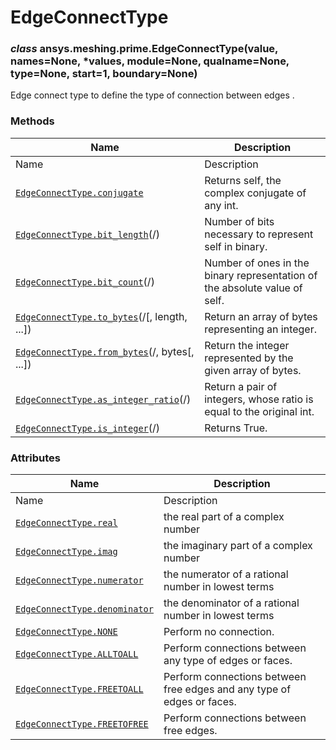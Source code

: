 # EdgeConnectType

<a id="ansys.meshing.prime.EdgeConnectType"></a>

### *class* ansys.meshing.prime.EdgeConnectType(value, names=None, \*values, module=None, qualname=None, type=None, start=1, boundary=None)

Edge connect type to define the type of connection between edges .

<!-- !! processed by numpydoc !! -->

### Methods

| Name | Description |
|-------------------------------------------------------------------------------------------------------------------------------------------------------|----------------------------------------------------------------------------|
| Name | Description |
| [`EdgeConnectType.conjugate`](ansys.meshing.prime.EdgeConnectType.conjugate.md#ansys.meshing.prime.EdgeConnectType.conjugate)                         | Returns self, the complex conjugate of any int.                            |
| [`EdgeConnectType.bit_length`](ansys.meshing.prime.EdgeConnectType.bit_length.md#ansys.meshing.prime.EdgeConnectType.bit_length)(/)                   | Number of bits necessary to represent self in binary.                      |
| [`EdgeConnectType.bit_count`](ansys.meshing.prime.EdgeConnectType.bit_count.md#ansys.meshing.prime.EdgeConnectType.bit_count)(/)                      | Number of ones in the binary representation of the absolute value of self. |
| [`EdgeConnectType.to_bytes`](ansys.meshing.prime.EdgeConnectType.to_bytes.md#ansys.meshing.prime.EdgeConnectType.to_bytes)(/[, length, ...])          | Return an array of bytes representing an integer.                          |
| [`EdgeConnectType.from_bytes`](ansys.meshing.prime.EdgeConnectType.from_bytes.md#ansys.meshing.prime.EdgeConnectType.from_bytes)(/, bytes[, ...])     | Return the integer represented by the given array of bytes.                |
| [`EdgeConnectType.as_integer_ratio`](ansys.meshing.prime.EdgeConnectType.as_integer_ratio.md#ansys.meshing.prime.EdgeConnectType.as_integer_ratio)(/) | Return a pair of integers, whose ratio is equal to the original int.       |
| [`EdgeConnectType.is_integer`](ansys.meshing.prime.EdgeConnectType.is_integer.md#ansys.meshing.prime.EdgeConnectType.is_integer)(/)                   | Returns True.                                                              |

### Attributes

| Name | Description |
|-------------------------------------------------------------------------------------------------------------------------------------|------------------------------------------------------------------------|
| Name | Description |
| [`EdgeConnectType.real`](ansys.meshing.prime.EdgeConnectType.real.md#ansys.meshing.prime.EdgeConnectType.real)                      | the real part of a complex number                                      |
| [`EdgeConnectType.imag`](ansys.meshing.prime.EdgeConnectType.imag.md#ansys.meshing.prime.EdgeConnectType.imag)                      | the imaginary part of a complex number                                 |
| [`EdgeConnectType.numerator`](ansys.meshing.prime.EdgeConnectType.numerator.md#ansys.meshing.prime.EdgeConnectType.numerator)       | the numerator of a rational number in lowest terms                     |
| [`EdgeConnectType.denominator`](ansys.meshing.prime.EdgeConnectType.denominator.md#ansys.meshing.prime.EdgeConnectType.denominator) | the denominator of a rational number in lowest terms                   |
| [`EdgeConnectType.NONE`](ansys.meshing.prime.EdgeConnectType.NONE.md#ansys.meshing.prime.EdgeConnectType.NONE)                      | Perform no connection.                                                 |
| [`EdgeConnectType.ALLTOALL`](ansys.meshing.prime.EdgeConnectType.ALLTOALL.md#ansys.meshing.prime.EdgeConnectType.ALLTOALL)          | Perform connections between any type of edges or faces.                |
| [`EdgeConnectType.FREETOALL`](ansys.meshing.prime.EdgeConnectType.FREETOALL.md#ansys.meshing.prime.EdgeConnectType.FREETOALL)       | Perform connections between free edges and any type of edges or faces. |
| [`EdgeConnectType.FREETOFREE`](ansys.meshing.prime.EdgeConnectType.FREETOFREE.md#ansys.meshing.prime.EdgeConnectType.FREETOFREE)    | Perform connections between free edges.                                |
<!-- vale on -->